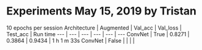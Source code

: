 # Experiments May 15, 2019 by Tristan
10 epochs per session
Architecture | Augmented | Val_acc | Val_loss | Test_acc | Run time
--- | --- | --- | --- | --- | --- 
ConvNet | True | 0.8271 | 0.3864 | 0.9434 | 1 h 1 m 33s
ConvNet | False | | | | 
